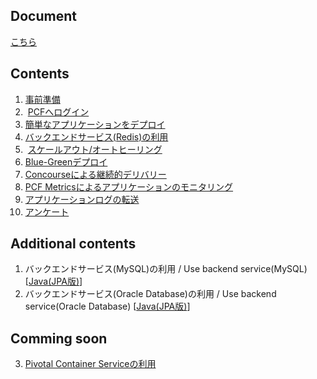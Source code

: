 ## Document
[こちら](https://www.dropbox.com/s/6yhirlbgyac7jqt/pcf-workshop.pdf?dl=0)

## Contents
1.  [事前準備](prerequisite.md)
2.  [PCFへログイン](cf-login.md)
3.  [簡単なアプリケーションをデプロイ](deploy-application_java.md)
4.  [バックエンドサービス(Redis)の利用](backend-service-redis_java.md)
5.  [スケールアウト/オートヒーリング](scale-out_java.md)
6.  [Blue-Greenデプロイ](blue-green-deployment_java.md)
7.  [Concourseによる継続的デリバリー](concourse.md)
8.  [PCF Metricsによるアプリケーションのモニタリング](pcf-metrics.md) 
9.  [アプリケーションログの転送](logging.md)
10. [アンケート](https://goo.gl/forms/2UuxaHIHG8PriGGb2)

## Additional contents
1. バックエンドサービス(MySQL)の利用 / Use backend service(MySQL) [[Java(JPA版)](backend-service-mysql_java.md)]
2. バックエンドサービス(Oracle Database)の利用 / Use backend service(Oracle Database) [[Java(JPA版)](backend-service-oracle_java.md)]

## Comming soon
3. [Pivotal Container Serviceの利用](pks.md)
